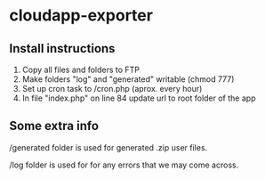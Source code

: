 # cloudapp-exporter

## Install instructions

1. Copy all files and folders to FTP
2. Make folders "log" and "generated" writable (chmod 777)
3. Set up cron task to /cron.php (aprox. every hour)
4. In file "index.php" on line 84 update url to root folder of the app

## Some extra info

/generated folder is used for generated .zip user files.

/log folder is used for for any errors that we may come across.